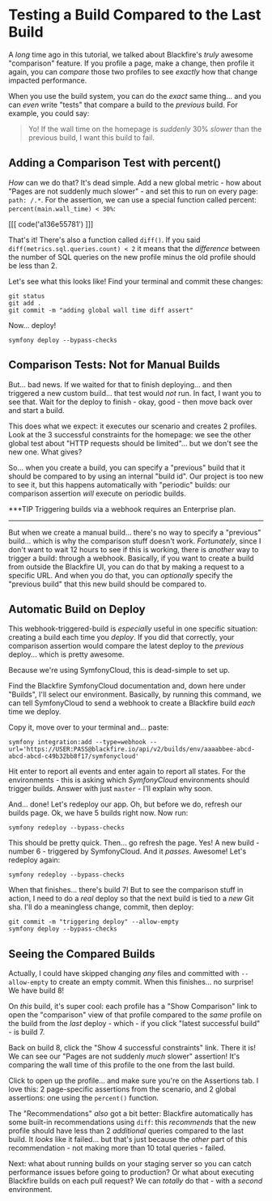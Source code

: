 # Testing a Build Compared to the Last Build

A *long* time ago in this tutorial, we talked about Blackfire's *truly* awesome
"comparison" feature. If you profile a page, make a change, then profile it
again, you can *compare* those two profiles to see *exactly* how that change
impacted performance.

When you use the build system, you can do the *exact* same thing... and you can
*even* write "tests" that compare a build to the *previous* build. For example,
you could say:

> Yo! If the wall time on the homepage is *suddenly* 30% *slower* than the
> previous build, I want this build to fail.

## Adding a Comparison Test with percent()

*How* can we do that? It's dead simple. Add a new global metric - how about
"Pages are not suddenly much slower" - and set this to run on every page:
`path: /.*`. For the assertion, we can use a special function called percent:
`percent(main.wall_time) < 30%`:

[[[ code('a136e55781') ]]]

That's it! There's also a function called `diff()`. If you said
`diff(metrics.sql.queries.count) < 2` it means that the *difference* between
the number of SQL queries on the new profile minus the old profile should be
less than 2.

Let's see what this looks like! Find your terminal and commit these changes:

```terminal-silent
git status
git add .
git commit -m "adding global wall time diff assert"
```

Now... deploy!

```terminal-silent
symfony deploy --bypass-checks
```

## Comparison Tests: Not for Manual Builds

But... bad news. If we waited for that to finish deploying... and then triggered
a new custom build... that test would *not* run. In fact, I want you to see
that. Wait for the deploy to finish - okay, good - then move back over and start
a build.

This does what we expect: it executes our scenario and creates 2 profiles.
Look at the 3 successful constraints for the homepage: we see the other global
test about "HTTP requests should be limited"... but we don't see the new one.
What gives?

So... when you create a build, you can specify a "previous" build that it should
be compared to by using an internal "build id". Our project is too new to see it,
but this happens automatically with "periodic" builds: our comparison assertion
*will* execute on periodic builds.

***TIP
Triggering builds via a webhook requires an Enterprise plan.
***

But when we create a manual build... there's no way to specify a "previous" build...
which is why the comparison stuff doesn't work. *Fortunately*, since I don't want
to wait 12 hours to see if this is working, there is *another* way to trigger
a build: through a webhook. Basically, if you want to create a build from outside
the Blackfire UI, you can do that by making a request to a specific URL. And when
you do that, you can *optionally* specify the "previous build" that this new build
should be compared to.

## Automatic Build on Deploy

This webhook-triggered-build is *especially* useful in one specific situation:
creating a build each time you *deploy*. If you did that correctly, your
comparison assertion would compare the latest deploy to the *previous* deploy...
which is pretty awesome.

Because we're using SymfonyCloud, this is dead-simple to set up.

Find the Blackfire SymfonyCloud documentation and, down here under "Builds",
I'll select our environment. Basically, by running this command, we can tell
SymfonyCloud to send a webhook to create a Blackfire build *each* time we deploy.

Copy it, move over to your terminal and... paste:

```terminal-silent
symfony integration:add --type=webhook --url='https://USER:PASS@blackfire.io/api/v2/builds/env/aaaabbee-abcd-abcd-abcd-c49b32bb8f17/symfonycloud'
```

Hit enter to report all events and enter again to report all states. For the
environments - this is asking which *SymfonyCloud* environments should trigger
builds. Answer with just `master` - I'll explain why soon.

And... done! Let's redeploy our app. Oh, but before we do, refresh our builds
page. Ok, we have 5 builds right now. Now run:

```terminal
symfony redeploy --bypass-checks
```

This should be pretty quick. Then... go refresh the page. Yes! A new build -
number 6 - triggered by SymfonyCloud. And it *passes*. Awesome! Let's redeploy
again:

```terminal-silent
symfony redeploy --bypass-checks
```

When that finishes... there's build 7! But to see the comparison stuff in action,
I need to do a *real* deploy so that the next build is tied to a *new* Git sha.
I'll do a meaningless change, commit, then deploy:

```terminal-silent
git commit -m "triggering deploy" --allow-empty
symfony deploy --bypass-checks
```

## Seeing the Compared Builds

Actually, I could have skipped changing *any* files and committed with
`--allow-empty` to create an empty commit. When this finishes... no surprise!
We have build 8!

On *this* build, it's super cool: each profile has a "Show Comparison" link to open
the "comparison" view of that profile compared to the *same* profile on the build
from the *last* deploy - which - if you click "latest successful build" - is
build 7.

Back on build 8, click the "Show 4 successful constraints" link. There it is!
We can see our "Pages are not suddenly *much* slower" assertion! It's comparing
the wall time of this profile to the one from the last build.

Click to open up the profile... and make sure you're on the Assertions tab.
I love this: 2 page-specific assertions from the scenario, and 2 global assertions:
one using the `percent()` function.

The "Recommendations" *also* got a bit better: Blackfire automatically has some
built-in recommendations using `diff`: this *recommends* that the new profile
should have less than 2 *additional* queries compared to the last build. It
*looks* like it failed... but that's just because the *other* part of this
recommendation - not making more than 10 total queries - failed.

Next: what about running builds on your staging server so you can catch performance
issues before going to production? Or what about executing Blackfire builds on
each pull request? We can *totally* do that - with a *second* environment.
